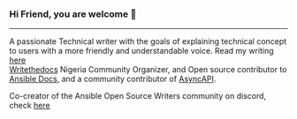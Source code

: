 ### Hi Friend, you are welcome 👋
-------------------------------

A passionate Technical writer with the goals of explaining technical concept to users with a more friendly and understandable voice. Read my writing <a href="https://www.clippings.me/users/dule_martins">here</a>
<br>
<a href=https://www.writethedocs.org/meetups/>Writethedocs</a> Nigeria Community Organizer, and Open source contributor to <a href=https://github.com/ansible>Ansible Docs</a>, and a community contributor of <a href=https://github.com/asyncapi>AsyncAPI</a>.

Co-creator of the Ansible Open Source Writers community on discord, check <a href="https://discord.gg/7d3Zekyc">here</a>
